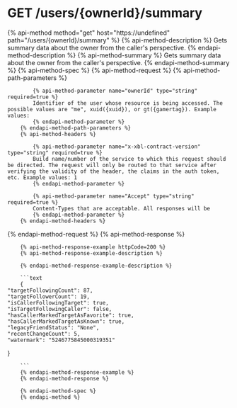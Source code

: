 # GET /users/{ownerId}/summary

{% api-method method="get" host="https://undefined" path="/users/{ownerId}/summary" %}
        {% api-method-description %}
        Gets summary data about the owner from the caller's perspective.
        {% endapi-method-description %}
        {% api-method-summary %}
        Gets summary data about the owner from the caller's perspective.
        {% endapi-method-summary %}
        {% api-method-spec %}
        {% api-method-request %}
        {% api-method-path-parameters %}
        
            {% api-method-parameter name="ownerId" type="string" required=true %}
            Identifier of the user whose resource is being accessed. The possible values are "me", xuid({xuid}), or gt({gamertag}). Example values: 
            {% endapi-method-parameter %}
        {% endapi-method-path-parameters %}
        {% api-method-headers %}
        
            {% api-method-parameter name="x-xbl-contract-version" type="string" required=true %}
            Build name/number of the service to which this request should be directed. The request will only be routed to that service after verifying the validity of the header, the claims in the auth token, etc. Example values: 1
            {% endapi-method-parameter %}

            {% api-method-parameter name="Accept" type="string" required=true %}
            Content-Types that are acceptable. All responses will be 
            {% endapi-method-parameter %}
        {% endapi-method-headers %}
{% endapi-method-request %}
        {% api-method-response %}
        
        {% api-method-response-example httpCode=200 %}
        {% api-method-response-example-description %}
        
        {% endapi-method-response-example-description %}
        
        ```text
        {
    "targetFollowingCount": 87,
    "targetFollowerCount": 19,
    "isCallerFollowingTarget": true,
    "isTargetFollowingCaller": false,
    "hasCallerMarkedTargetAsFavorite": true,
    "hasCallerMarkedTargetAsKnown": true,
    "legacyFriendStatus": "None",
    "recentChangeCount": 5,
    "watermark": "5246775845000319351"
}

        ```
        {% endapi-method-response-example %}
        {% endapi-method-response %}
        
        {% endapi-method-spec %}
        {% endapi-method %}